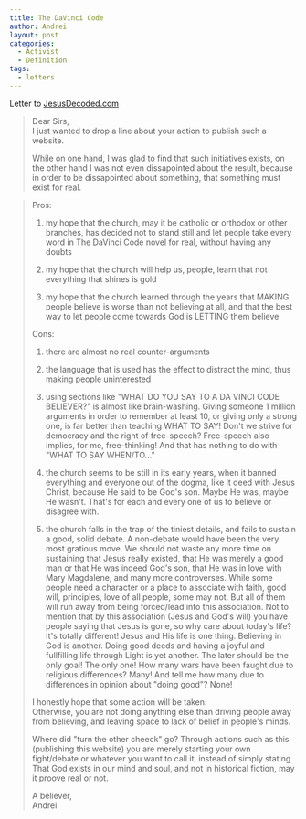 ```yaml
---
title: The DaVinci Code
author: Andrei
layout: post
categories:
  - Activist
  - Definition
tags:
  - letters
---
```

Letter to <a href="http://www.jesusdecoded.com/" target="_blank">JesusDecoded.com</a>

> Dear Sirs,  
> I just wanted to drop a line about your action to publish such a website.
> 
> While on one hand, I was glad to find that such initiatives exists, on the other hand I was not even dissapointed about the result, because in order to be dissapointed about something, that something must exist for real. 



> Pros:  
> 1. my hope that the church, may it be catholic or orthodox or other branches, has decided not to stand still and let people take every word in The DaVinci Code novel for real, without having any doubts
> 
> 2. my hope that the church will help us, people, learn that not everything that shines is gold
> 
> 3. my hope that the church learned through the years that MAKING people believe is worse than not believing at all, and that the best way to let people come towards God is LETTING them believe
> 
> Cons:  
> 1. there are almost no real counter-arguments
> 
> 2. the language that is used has the effect to distract the mind, thus making people uninterested
> 
> 3. using sections like "WHAT DO YOU SAY TO A DA VINCI CODE BELIEVER?" is almost like brain-washing. Giving someone 1 million arguments in order to remember at least 10, or giving only a strong one, is far better than teaching WHAT TO SAY! Don't we strive for democracy and the right of free-speech? Free-speech also implies, for me, free-thinking! And that has nothing to do with "WHAT TO SAY WHEN/TO..."
> 
> 4. the church seems to be still in its early years, when it banned everything and everyone out of the dogma, like it deed with Jesus Christ, because He said to be God's son. Maybe He was, maybe He wasn't. That's for each and every one of us to believe or disagree with.
> 
> 5. the church falls in the trap of the tiniest details, and fails to sustain a good, solid debate. A non-debate would have been the very most gratious move. We should not waste any more time on sustaining that Jesus really existed, that He was merely a good man or that He was indeed God's son, that He was in love with Mary Magdalene, and many more controverses. While some people need a character or a place to associate with faith, good will, principles, love of all people, some may not. But all of them will run away from being forced/lead into this association. Not to mention that by this association (Jesus and God's will) you have people saying that Jesus is gone, so why care about today's life? It's totally different! Jesus and His life is one thing. Believing in God is another. Doing good deeds and having a joyful and fullfilling life through Light is yet another. The later should be the only goal! The only one! How many wars have been faught due to religious differences? Many! And tell me how many due to differences in opinion about "doing good"? None!
> 
> I honestly hope that some action will be taken.  
> Otherwise, you are not doing anything else than driving people away from believing, and leaving space to lack of belief in people's minds.
> 
> Where did "turn the other cheeck" go? Through actions such as this (publishing this website) you are merely starting your own fight/debate or whatever you want to call it, instead of simply stating That God exists in our mind and soul, and not in historical fiction, may it proove real or not.
> 
> A believer,  
> Andrei